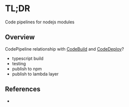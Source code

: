 # TL;DR

Code pipelines for nodejs modules

## Overview

CodePipeline relationship with [CodeBuild]() and [CodeDeploy]()?

* typescript build
* testing
* publish to npm
* publish to lambda layer

## References

* 
